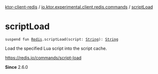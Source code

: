 [ktor-client-redis](../index.md) / [io.ktor.experimental.client.redis.commands](index.md) / [scriptLoad](./script-load.md)

# scriptLoad

`suspend fun `[`Redis`](../io.ktor.experimental.client.redis/-redis/index.md)`.scriptLoad(script: `[`String`](https://kotlinlang.org/api/latest/jvm/stdlib/kotlin/-string/index.html)`): `[`String`](https://kotlinlang.org/api/latest/jvm/stdlib/kotlin/-string/index.html)

Load the specified Lua script into the script cache.

https://redis.io/commands/script-load

**Since**
2.6.0

